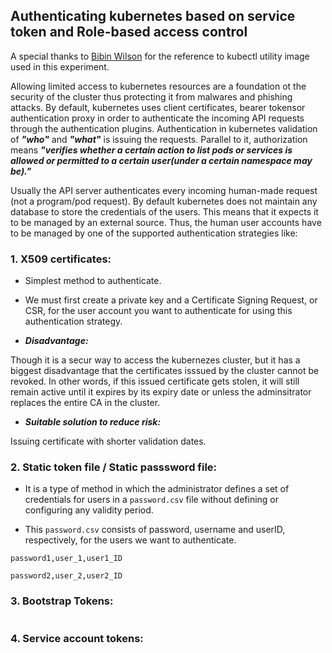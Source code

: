 ## Authenticating kubernetes based on service token and Role-based access control

A special thanks to <a href="https://hub.docker.com/r/bibinwilson/docker-kubectl">Bibin Wilson</a> for the reference to kubectl utility image used in this experiment.

Allowing limited access to kubernetes resources are a foundation ot the security of the cluster thus protecting it from malwares and phishing attacks. By default, kubernetes uses client certificates, bearer tokensor authentication proxy in order to authenticate the incoming API requests through the authentication plugins. Authentication in kubernetes validation of ***"who"*** and ***"what"*** is issuing the requests. Parallel to it, authorization means ***"verifies whether a certain action to list pods or services is allowed or permitted to a certain user(under a certain namespace may be)."***

Usually the API server authenticates every incoming human-made request (not a program/pod request). By default kubernetes does not maintain any database to store the credentials of the users. This means that it expects it to be managed by an external source. Thus, the human user accounts have to be managed by one of the supported authentication strategies like:


### 1.  X509 certificates:

* Simplest method to authenticate.

* We must first create a private key and a Certificate Signing Request, or CSR, for the user account you want to authenticate for using this authentication strategy.

* ***Disadvantage:***
 
Though it is a secur way to access the kubernezes cluster, but it has a biggest disadvantage that the certificates isssued by the cluster cannot be revoked. In other words, if this issued certificate gets stolen, it will still remain active until it expires by its expiry date or unless the adminsitrator replaces the entire CA in the cluster.

* ***Suitable solution to reduce risk:***

Issuing certificate with shorter validation dates.



### 2. Static token file / Static passsword file:

* It is a type of method in which the administrator defines a set of credentials for users in a <code>password.csv</code> file without defining or configuring any validity period.

* This <code>password.csv</code> consists of password, username and userID, respectively, for the users we want to authenticate.

```
password1,user_1,user1_ID

password2,user_2,user2_ID

```

### 3. Bootstrap Tokens:

```

```

### 4. Service account tokens:

```

```

